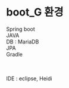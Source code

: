 # boot_G 환경


Spring boot<br>
JAVA<br>
DB : MariaDB<br>
JPA<br>
Gradle<br>
<br><br>

IDE : eclipse, Heidi
